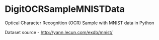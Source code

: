 # DigitOCRSampleMNISTData
Optical Character Recognition (OCR) Sample with MNIST data in Python

Dataset source - http://yann.lecun.com/exdb/mnist/
